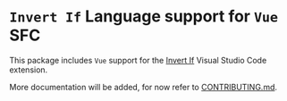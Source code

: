 # `Invert If` Language support for `Vue` SFC

This package includes `Vue` support for the [Invert If](https://marketplace.visualstudio.com/items?itemName=1nVitr0.invert-if) Visual Studio Code extension.

More documentation will be added, for now refer to [CONTRIBUTING.md](https://github.com/1nVitr0/plugin-vscode-invert-if/tree/main/packages/main/CONTRIBUTING.md).
